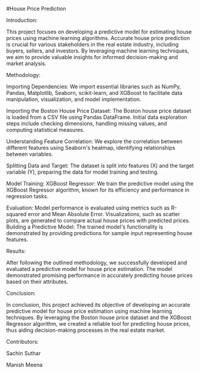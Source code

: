#House Price Prediction

Introduction:

This project focuses on developing a predictive model for estimating house prices using machine learning algorithms. Accurate house price prediction is crucial for various stakeholders in the real estate industry, including buyers, sellers, and investors. By leveraging machine learning techniques, we aim to provide valuable insights for informed decision-making and market analysis.


Methodology:

Importing Dependencies: We import essential libraries such as NumPy, Pandas, Matplotlib, Seaborn, scikit-learn, and XGBoost to facilitate data manipulation, visualization, and model implementation.

Importing the Boston House Price Dataset: The Boston house price dataset is loaded from a CSV file using Pandas DataFrame. Initial data exploration steps include checking dimensions, handling missing values, and computing statistical measures.

Understanding Feature Correlation: We explore the correlation between different features using Seaborn's heatmap, identifying relationships between variables.

Splitting Data and Target: The dataset is split into features (X) and the target variable (Y), preparing the data for model training and testing.

Model Training: XGBoost Regressor: We train the predictive model using the XGBoost Regressor algorithm, known for its efficiency and performance in regression tasks.

Evaluation: Model performance is evaluated using metrics such as R-squared error and Mean Absolute Error. Visualizations, such as scatter plots, are generated to compare actual house prices with predicted prices.
Building a Predictive Model: The trained model's functionality is demonstrated by providing predictions for sample input representing house features.

Results:

After following the outlined methodology, we successfully developed and evaluated a predictive model for house price estimation. The model demonstrated promising performance in accurately predicting house prices based on their attributes.


Conclusion:

In conclusion, this project achieved its objective of developing an accurate predictive model for house price estimation using machine learning techniques. By leveraging the Boston house price dataset and the XGBoost Regressor algorithm, we created a reliable tool for predicting house prices, thus aiding decision-making processes in the real estate market.


Contributors:

Sachin Suthar

Manish Meena
